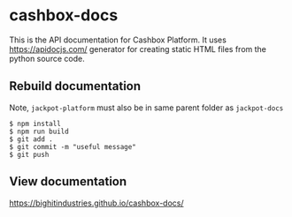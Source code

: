 # cashbox-docs

This is the API documentation for Cashbox Platform. It uses https://apidocjs.com/ generator for creating static HTML files from the python source code.

## Rebuild documentation

Note, `jackpot-platform` must also be in same parent folder as `jackpot-docs`

    $ npm install
    $ npm run build
    $ git add .
    $ git commit -m "useful message"
    $ git push

## View documentation

https://bighitindustries.github.io/cashbox-docs/

